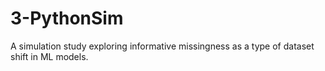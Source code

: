 # 3-PythonSim
A simulation study exploring informative missingness as a type of dataset shift in ML models. 

